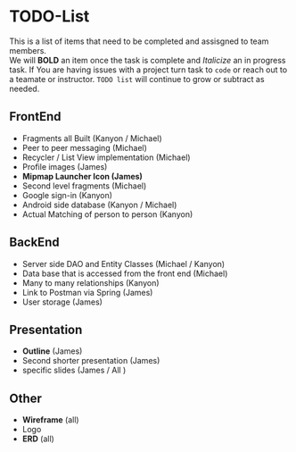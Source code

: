 # TODO-List

This is a list of items that need to be completed and assisgned to team members.  
We will **BOLD** an item once the task is complete and *Italicize* an in progress task.
If You are having issues with a project turn task to ```code``` or reach out to a teamate or instructor.
```TODO list``` will continue to grow or subtract as needed. 

## FrontEnd

* Fragments all Built (Kanyon / Michael)
* Peer to peer messaging (Michael)
* Recycler / List View implementation (Michael)
* Profile images (James)
* **Mipmap Launcher Icon (James)**
* Second level fragments (Michael)
* Google sign-in (Kanyon) 
* Android side database (Kanyon / Michael)
* Actual Matching of person to person (Kanyon)

## BackEnd

* Server side DAO and Entity Classes (Michael / Kanyon)
* Data base that is accessed from the front end (Michael)
* Many to many relationships (Kanyon)
* Link to Postman via Spring (James)
* User storage (James)


## Presentation

* **Outline** (James)
* Second shorter presentation (James)
* specific slides (James / All )

## Other

* **Wireframe** (all)
*  Logo
*  **ERD** (all)


